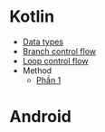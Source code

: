 # Kotlin

- [Data types](DataTypes.md)
- [Branch control flow](Branch-Control-Flow.md)
- [Loop control flow](Loop-Control-Flow.md)
- Method
    - [Phần 1](Method-1.md)

# Android